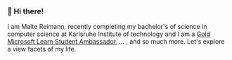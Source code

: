 ### 👋 Hi there!
I am Malte Reimann, recently completing my bachelor's of science in computer science at Karlsruhe Institute of technology and I am a <a href="https://studentambassadors.microsoft.com/en-US/profile/56292">Gold Microsoft Learn Student Ambassador</a>, ... , and so much more. Let's explore a view facets of my life.

<div data-iframe-width="150" data-iframe-height="270" data-share-badge-id="829deac1-9b67-4dd8-a789-6333f266a775" data-share-badge-host="https://www.credly.com"></div><script type="text/javascript" async src="//cdn.credly.com/assets/utilities/embed.js"></script>
<!--
**MalteRei/MalteRei** is a ✨ _special_ ✨ repository because its `README.md` (this file) appears on your GitHub profile.

Here are some ideas to get you started:

- 🔭 I’m currently working on ...
- 🌱 I’m currently learning ...
- 👯 I’m looking to collaborate on ...
- 🤔 I’m looking for help with ...
- 💬 Ask me about ...
- 📫 How to reach me: ...
- 😄 Pronouns: ...
- ⚡ Fun fact: ...
-->

